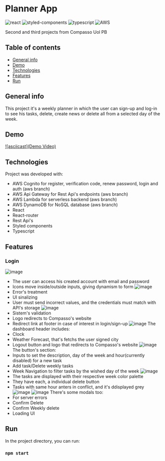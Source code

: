 # Planner App
![react](https://img.shields.io/badge/React-20232A?style=for-the-badge&logo=react&logoColor=61DAFB)
![styled-components](https://img.shields.io/badge/styled--components-DB7093?style=for-the-badge&logo=styled-components&logoColor=white)
![typescript](https://img.shields.io/badge/TypeScript-007ACC?style=for-the-badge&logo=typescript&logoColor=white)
![AWS](https://img.shields.io/badge/AWS-%23FF9900.svg?style=for-the-badge&logo=amazon-aws&logoColor=white)

Second and third projects from Compasso Uol PB

## Table of contents
* [General info](#general-info)
* [Demo](#demo)
* [Technologies](#technologies)
* [Features](#features)
* [Run](#run)


## General info
This project it's a weekly planner in which the user can sign-up and log-in to see his tasks, delete, create news or delete all from a selected day of the week.

## Demo
[![asciicast](Demo Video)
](https://user-images.githubusercontent.com/61434161/235721826-e87ec600-38a2-4f53-b992-a5784dcb9493.mp4)

## Technologies
Project was developed with:
* AWS Cognito for register, verification code, renew password, login and auth (aws branch)
* AWS Api Gateway for Rest Api's endpoints (aws branch)
* AWS Lambda for serverless backend (aws branch)
* AWS DynamoDB for NoSQL database (aws branch)
* React
* React-router
* Rest Api's
* Styled components
* Typescript

## Features
### Login
![image](https://user-images.githubusercontent.com/61434161/220146026-7cf2f06b-df25-4abc-8c60-d96e38684a58.png)
* The user can access his created account with email and password
* Icons move inside/outside inputs, giving dynamism to form
![image](https://user-images.githubusercontent.com/61434161/220146948-67e5dd3a-91da-4273-b051-5f072c8aca39.png)
* Error's treatment
* UI sinalizing
* User must send incorrect values, and the credentials must match with API's storage
![image](https://user-images.githubusercontent.com/61434161/220147982-a701a98a-5828-41f2-89ee-8dd290108e39.png)
* Sistem's validation
* Logo redirects to Compasso's website
* Redirect link at footer in case of interest in login/sign-up
![image](https://user-images.githubusercontent.com/61434161/220149212-893c723a-4549-43a0-9099-c1efc7a76fc1.png)
The dashboard header includes:
* Clock
* Weather Forecast, that's fetchs the user signed city
* Logout button and logo that redirects to Compasso's website
![image](https://user-images.githubusercontent.com/61434161/220149454-03b265d6-a745-4808-bd5d-a4d1ddece588.png)
The button's section:
* Inputs to set the description, day of the week and hour(currently disabled) for a new task
* Add task/Delete weekly tasks
* Week Navigation to filter tasks by the wished day of the week
![image](https://user-images.githubusercontent.com/61434161/220150151-7c2f7c33-ce45-4d68-804b-bfc78394f0fc.png)
* The tasks are displayed with their respective week color palette
* They have each, a individual delete button
* Tasks with same hour anters in conflict, and it's ddisplayed grey
![image](https://user-images.githubusercontent.com/61434161/220150736-454fc33e-b6a4-4e57-9577-2e905e2e7b30.png)
![image](https://user-images.githubusercontent.com/61434161/220150896-743be364-7f22-42ed-87fe-92b359aab4a3.png)
There's some modals too:
* For server errors
* Confirm Delete
* Confirm Weekly delete
* Loading UI
## Run

In the project directory, you can run:
### `npm start`


	

